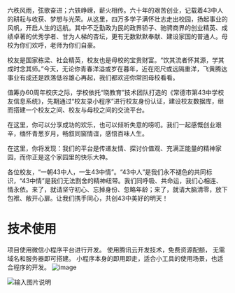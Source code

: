 六秩风雨，弦歌奋进；六轶峥嵘，薪火相传。六十年的艰苦创业，记载着43中人的耕耘与收获、梦想与光荣。从这里，四万多学子满怀壮志走出校园，扬起事业的风帆，开启人生的远航。其中不乏勤政为民的政界骄子、驰骋商界的创业精英、成绩卓著的优秀学者、甘为人梯的杏坛，更有无数默默奉献、建设家国的普通人。母校为你们欢呼，老师为你们自豪。

校友是国家栋梁、社会精英，校友也是母校的宝贵财富。“饮其流者怀其源，学其成时念其师。”今天，无论你青春洋溢或岁在暮年，近在咫尺或远隔重洋，飞黄腾达事业有成还是跌落低谷雄心再起，我们都欢迎你常回母校看看。

值筹办60周年校庆之际，学校依托“晓教育”技术团队打造的《常德市第43中学校友信息系统》，先期通过“校友录小程序”进行校友身份认证，建设校友数据库，继而搭建一个校友之间、校友与母校之间的交流平台。

在这里，你可以分享成功的欢乐，也可以倾听失意的唠叨。我们一起感慨创业艰辛，缅怀青葱岁月，畅叙同窗情谊，感悟百味人生。

在这里，你将发现：我们的平台是传递友情、探讨价值观、充满正能量的精神家园，而你正是这个家园里的快乐大神。

各位校友，“一朝43中人，一生43中情”。“43中人”是我们永不褪色的共同标识，“43中情”是我们无法割舍的精神纽带。我们同呼吸、共命运，我们心相连、情永依。来了，就请坚守初心、忘掉身份、忽略年龄；来了，就请大脑清零，放下包袱、敞开心扉。让我们携手同心，共创43中美好的明天！


# 技术使用
项目使用微信小程序平台进行开发。 使用腾讯云开发技术，免费资源配额， 无需域名和服务器即可搭建。 小程序本身的即用即走，适合小工具的使用场景，也适合程序的开发。
![image](https://user-images.githubusercontent.com/89532109/130811555-d532c37f-acf4-45ea-921d-9c488e589855.png)

![输入图片说明](https://images.gitee.com/uploads/images/2021/1006/193033_304d3c7f_9826818.gif "CC校友录-前台功能示意图 (2).gif")
